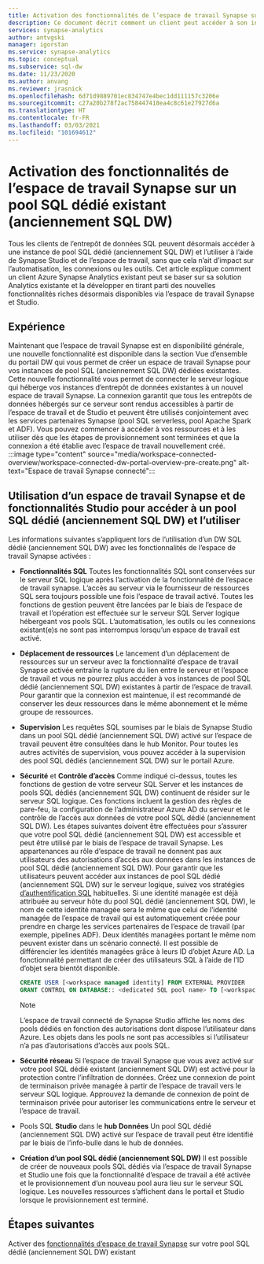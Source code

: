 ```yaml
---
title: Activation des fonctionnalités de l’espace de travail Synapse sur un pool SQL dédié (anciennement SQL DW)
description: Ce document décrit comment un client peut accéder à son instance autonome SQL DW existante et l’utiliser dans l’espace de travail.
services: synapse-analytics
author: antvgski
manager: igorstan
ms.service: synapse-analytics
ms.topic: conceptual
ms.subservice: sql-dw
ms.date: 11/23/2020
ms.author: anvang
ms.reviewer: jrasnick
ms.openlocfilehash: 6d71d9889701ec834747e4bec1dd111157c3206e
ms.sourcegitcommit: c27a20b278f2ac758447418ea4c8c61e27927d6a
ms.translationtype: HT
ms.contentlocale: fr-FR
ms.lasthandoff: 03/03/2021
ms.locfileid: "101694612"
---
```

# <a name="enabling-synapse-workspace-features-on-an-existing-dedicated-sql-pool-formerly-sql-dw"></a>Activation des fonctionnalités de l’espace de travail Synapse sur un pool SQL dédié existant (anciennement SQL DW)

Tous les clients de l’entrepôt de données SQL peuvent désormais accéder à une instance de pool SQL dédié (anciennement SQL DW) et l’utiliser à l’aide de Synapse Studio et de l’espace de travail, sans que cela n’ait d’impact sur l’automatisation, les connexions ou les outils. Cet article explique comment un client Azure Synapse Analytics existant peut se baser sur sa solution Analytics existante et la développer en tirant parti des nouvelles fonctionnalités riches désormais disponibles via l’espace de travail Synapse et Studio.   

## <a name="experience"></a>Expérience
 
Maintenant que l’espace de travail Synapse est en disponibilité générale, une nouvelle fonctionnalité est disponible dans la section Vue d’ensemble du portail DW qui vous permet de créer un espace de travail Synapse pour vos instances de pool SQL (anciennement SQL DW) dédiées existantes. Cette nouvelle fonctionnalité vous permet de connecter le serveur logique qui héberge vos instances d’entrepôt de données existantes à un nouvel espace de travail Synapse. La connexion garantit que tous les entrepôts de données hébergés sur ce serveur sont rendus accessibles à partir de l’espace de travail et de Studio et peuvent être utilisés conjointement avec les services partenaires Synapse (pool SQL serverless, pool Apache Spark et ADF). Vous pouvez commencer à accéder à vos ressources et à les utiliser dès que les étapes de provisionnement sont terminées et que la connexion a été établie avec l’espace de travail nouvellement créé.  
:::image type="content" source="media/workspace-connected-overview/workspace-connected-dw-portal-overview-pre-create.png" alt-text="Espace de travail Synapse connecté":::

## <a name="using-synapse-workspace-and-studio-features-to-access-and-use-a-dedicated-sql-pool-formerly-sql-dw"></a>Utilisation d’un espace de travail Synapse et de fonctionnalités Studio pour accéder à un pool SQL dédié (anciennement SQL DW) et l’utiliser
 
Les informations suivantes s’appliquent lors de l’utilisation d’un DW SQL dédié (anciennement SQL DW) avec les fonctionnalités de l’espace de travail Synapse activées : 
- **Fonctionnalités SQL** Toutes les fonctionnalités SQL sont conservées sur le serveur SQL logique après l’activation de la fonctionnalité de l’espace de travail synapse. L’accès au serveur via le fournisseur de ressources SQL sera toujours possible une fois l’espace de travail activé. Toutes les fonctions de gestion peuvent être lancées par le biais de l’espace de travail et l’opération est effectuée sur le serveur SQL Server logique hébergeant vos pools SQL. L’automatisation, les outils ou les connexions existant(e)s ne sont pas interrompus lorsqu’un espace de travail est activé.  
- **Déplacement de ressources**  Le lancement d’un déplacement de ressources sur un serveur avec la fonctionnalité d’espace de travail Synapse activée entraîne la rupture du lien entre le serveur et l’espace de travail et vous ne pourrez plus accéder à vos instances de pool SQL dédié (anciennement SQL DW) existantes à partir de l’espace de travail. Pour garantir que la connexion est maintenue, il est recommandé de conserver les deux ressources dans le même abonnement et le même groupe de ressources. 
- **Supervision** Les requêtes SQL soumises par le biais de Synapse Studio dans un pool SQL dédié (anciennement SQL DW) activé sur l’espace de travail peuvent être consultées dans le hub Monitor. Pour toutes les autres activités de supervision, vous pouvez accéder à la supervision des pool SQL dédiés (anciennement SQL DW) sur le portail Azure. 
- **Sécurité** et **Contrôle d’accès** Comme indiqué ci-dessus, toutes les fonctions de gestion de votre serveur SQL Server et les instances de pools SQL dédiés (anciennement SQL DW) continuent de résider sur le serveur SQL logique. Ces fonctions incluent la gestion des règles de pare-feu, la configuration de l’administrateur Azure AD du serveur et le contrôle de l’accès aux données de votre pool SQL dédié (anciennement SQL DW). Les étapes suivantes doivent être effectuées pour s’assurer que votre pool SQL dédié (anciennement SQL DW) est accessible et peut être utilisé par le biais de l’espace de travail Synapse. Les appartenances au rôle d’espace de travail ne donnent pas aux utilisateurs des autorisations d’accès aux données dans les instances de pool SQL dédié (anciennement SQL DW). Pour garantir que les utilisateurs peuvent accéder aux instances de pool SQL dédié (anciennement SQL DW) sur le serveur logique, suivez vos stratégies [d’authentification SQL](sql-data-warehouse-authentication.md) habituelles. Si une identité managée est déjà attribuée au serveur hôte du pool SQL dédié (anciennement SQL DW), le nom de cette identité managée sera le même que celui de l’identité managée de l’espace de travail qui est automatiquement créée pour prendre en charge les services partenaires de l’espace de travail (par exemple, pipelines ADF).  Deux identités managées portant le même nom peuvent exister dans un scénario connecté. Il est possible de différencier les identités managées grâce à leurs ID d’objet Azure AD. La fonctionnalité permettant de créer des utilisateurs SQL à l’aide de l’ID d’objet sera bientôt disponible.

    ```sql
    CREATE USER [<workspace managed identity] FROM EXTERNAL PROVIDER 
    GRANT CONTROL ON DATABASE:: <dedicated SQL pool name> TO [<workspace managed identity>
    ```

    > [!NOTE] 
    > L’espace de travail connecté de Synapse Studio affiche les noms des pools dédiés en fonction des autorisations dont dispose l’utilisateur dans Azure. Les objets dans les pools ne sont pas accessibles si l’utilisateur n’a pas d’autorisations d’accès aux pools SQL. 

- **Sécurité réseau** Si l’espace de travail Synapse que vous avez activé sur votre pool SQL dédié existant (anciennement SQL DW) est activé pour la protection contre l’infiltration de données. Créez une connexion de point de terminaison privée managée à partir de l’espace de travail vers le serveur SQL logique. Approuvez la demande de connexion de point de terminaison privée pour autoriser les communications entre le serveur et l’espace de travail.
- Pools SQL **Studio** dans le **hub Données** Un pool SQL dédié (anciennement SQL DW) activé sur l’espace de travail peut être identifié par le biais de l’info-bulle dans le hub de données. 
- **Création d’un pool SQL dédié (anciennement SQL DW)** Il est possible de créer de nouveaux pools SQL dédiés via l’espace de travail Synapse et Studio une fois que la fonctionnalité d’espace de travail a été activée et le provisionnement d’un nouveau pool aura lieu sur le serveur SQL logique. Les nouvelles ressources s’affichent dans le portail et Studio lorsque le provisionnement est terminé.      

## <a name="next-steps"></a>Étapes suivantes
Activer des [fonctionnalités d’espace de travail Synapse](workspace-connected-create.md) sur votre pool SQL dédié (anciennement SQL DW) existant
